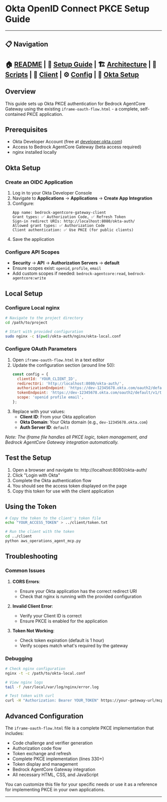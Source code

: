 # Okta OpenID Connect PKCE Setup Guide

---
## 📋 Navigation
**🏠 [README](../README.md)** | **📖 [Setup Guide](../docs/SETUP.md)** | **🏗️ [Architecture](../docs/ARCHITECTURE-FLOW.md)** | **🔧 [Scripts](../scripts/README.md)** | **🤖 [Client](../client/README.md)** | **⚙️ [Config](../configs/README.md)** | **🔐 [Okta Setup](OKTA-OPENID-PKCE-SETUP.md)**
---

## Overview

This guide sets up Okta PKCE authentication for Bedrock AgentCore Gateway using the existing `iframe-oauth-flow.html` - a complete, self-contained PKCE application.

## Prerequisites

- Okta Developer Account (free at [developer.okta.com](https://developer.okta.com))
- Access to Bedrock AgentCore Gateway (beta access required)
- nginx installed locally

## Okta Setup

### Create an OIDC Application

1. Log in to your Okta Developer Console
2. Navigate to **Applications** → **Applications** → **Create App Integration**
3. Configure:
   ```
   App name: bedrock-agentcore-gateway-client
   Grant types: ✅ Authorization Code, ✅ Refresh Token
   Sign-in redirect URIs: http://localhost:8080/okta-auth/
   Allowed grant types: ✅ Authorization Code
   Client authentication: ✅ Use PKCE (for public clients)
   ```
4. Save the application

### Configure API Scopes

- **Security** → **API** → **Authorization Servers** → **default**
- Ensure scopes exist: `openid`, `profile`, `email`
- Add custom scopes if needed: `bedrock-agentcore:read`, `bedrock-agentcore:write`

## Local Setup

### Configure Local nginx

```bash
# Navigate to the project directory
cd /path/to/project

# Start with provided configuration
sudo nginx -c $(pwd)/okta-auth/nginx/okta-local.conf
```

### Configure OAuth Parameters

1. Open `iframe-oauth-flow.html` in a text editor
2. Update the configuration section (around line 50):
   ```javascript
   const config = {
     clientId: 'YOUR_CLIENT_ID',
     redirectUri: 'http://localhost:8080/okta-auth/',
     authorizationEndpoint: 'https://dev-12345678.okta.com/oauth2/default/v1/authorize',
     tokenEndpoint: 'https://dev-12345678.okta.com/oauth2/default/v1/token',
     scope: 'openid profile email',
   };
   ```
3. Replace with your values:
   - **Client ID**: From your Okta application
   - **Okta Domain**: Your Okta domain (e.g., `dev-12345678.okta.com`)
   - **Auth Server ID**: `default`

*Note: The iframe file handles all PKCE logic, token management, and Bedrock AgentCore Gateway integration automatically.*

## Test the Setup

1. Open a browser and navigate to: http://localhost:8080/okta-auth/
2. Click "Login with Okta"
3. Complete the Okta authentication flow
4. You should see the access token displayed on the page
5. Copy this token for use with the client application

## Using the Token

```bash
# Copy the token to the client's token file
echo "YOUR_ACCESS_TOKEN" > ../client/token.txt

# Run the client with the token
cd ../client
python aws_operations_agent_mcp.py
```

## Troubleshooting

### Common Issues

1. **CORS Errors**:
   - Ensure your Okta application has the correct redirect URI
   - Check that nginx is running with the provided configuration

2. **Invalid Client Error**:
   - Verify your Client ID is correct
   - Ensure PKCE is enabled for the application

3. **Token Not Working**:
   - Check token expiration (default is 1 hour)
   - Verify scopes match what's required by the gateway

### Debugging

```bash
# Check nginx configuration
nginx -t -c /path/to/okta-local.conf

# View nginx logs
tail -f /usr/local/var/log/nginx/error.log

# Test token with curl
curl -H "Authorization: Bearer YOUR_TOKEN" https://your-gateway-url/mcp
```

## Advanced Configuration

The `iframe-oauth-flow.html` file is a complete PKCE implementation that includes:

- Code challenge and verifier generation
- Authorization code flow
- Token exchange and refresh
- Complete PKCE implementation (lines 330+)
- Token display and management
- Bedrock AgentCore Gateway integration
- All necessary HTML, CSS, and JavaScript

You can customize this file for your specific needs or use it as a reference for implementing PKCE in your own applications.

---
